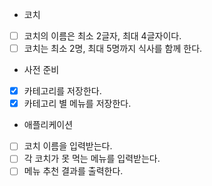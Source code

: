 - 코치
* [ ] 코치의 이름은 최소 2글자, 최대 4글자이다.
* [ ] 코치는 최소 2명, 최대 5명까지 식사를 함께 한다.

- 사전 준비
* [x] 카테고리를 저장한다.
* [x] 카테고리 별 메뉴를 저장한다.

- 애플리케이션
* [ ] 코치 이름을 입력받는다.
* [ ] 각 코치가 못 먹는 메뉴를 입력받는다.
* [ ] 메뉴 추천 결과를 출력한다.